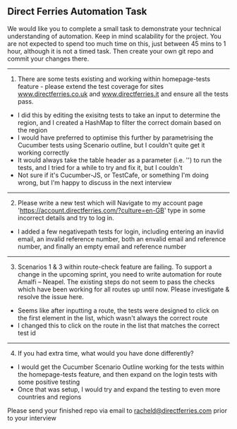 ## Direct Ferries Automation Task

We would like you to complete a small task to demonstrate your technical understanding of automation. Keep in mind scalability for the project. You are not expected to spend too much time on this, just between 45 mins to 1 hour, although it is not a timed task. Then create your own git repo and commit your changes there.

---    

1. There are some tests existing and working within homepage-tests feature - please extend the test coverage for sites www.directferries.co.uk and www.directferries.it and ensure all the tests pass.
- I did this by editing the exisitng tests to take an input to determine the region, and I created a HashMap to filter the correct domain based on the region
- I would have preferred to optimise this further by parametrising the Cucumber tests using Scenario outline, but I couldn't quite get it working correctly
- It would always take the table header as a parameter (i.e. '<region>') to run the tests, and I tried for a while to try and fix it, but I couldn't
- Not sure if it's Cucumber-JS, or TestCafe, or something I'm doing wrong, but I'm happy to discuss in the next interview

---

2. Please write a new test which will Navigate to my account page 'https://account.directferries.com/?culture=en-GB' type in some incorrect details and try to log in.
- I added a few negativepath tests for login, including entering an inavlid email, an invalid reference number, both an envalid email and reference number, and finally an empty email and reference number
   
---

3. Scenarios 1 & 3 within route-check feature are failing. To support a change in the upcoming sprint, you need to write automation for route Amalfi – Neapel. The existing steps do not seem to pass the checks which have been working for all routes up until now. Please investigate & resolve the issue here.
- Seems like after inputting a route, the tests were designed to click on the first element in the list, which wasn't always the correct route
- I changed this to click on the route in the list that matches the correct test id

---

4. If you had extra time, what would you have done differently?
- I would get the Cucumber Scenario Outline working for the tests within the homepage-tests feature, and then expand on the login tests with some positive testing
- Once that was setup, I would try and expand the testing to even more countries and regions

Please send your finished repo via email to racheld@directferries.com prior to your interview
